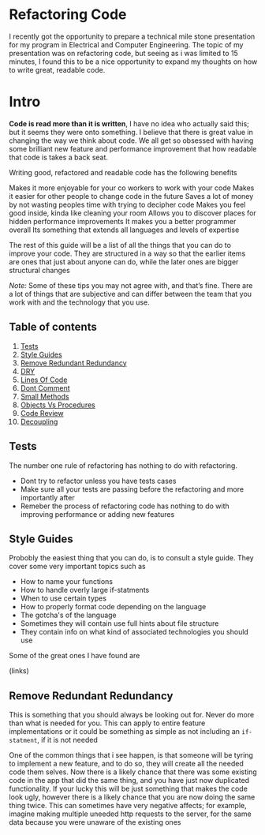 # Refactoring Code

I recently got the opportunity to prepare a technical mile stone presentation for my program in Electrical and Computer Engineering. The topic of my presentation was on refactoring code, but seeing as i was limited to 15 minutes, I found this to be a nice opportunity to expand my thoughts on how to write great, readable code.

# Intro

**Code is read more than it is written**, I have no idea who actually said this; but it seems they were onto something. I believe that there is great value in changing the way we think about code. We all get so obsessed with having some brilliant new feature and performance improvement that how readable that code is takes a back seat.

Writing good, refactored and readable code has the following benefits 

Makes it more enjoyable for your co workers to work with your code
Makes it easier for other people to change code in the future
Saves a lot of money by not wasting peoples time with trying to decipher code
Makes you feel good inside, kinda like cleaning your room 
Allows you to discover places for hidden performance improvements
It makes you a better programmer overall 
Its something that extends all languages and levels of expertise

The rest of this guide will be a list of all the things that you can do to improve your code. They are structured in a way so that the earlier items are ones that just about anyone can do, while the later ones are bigger structural changes 

_Note:_ Some of these tips you may not agree with, and that’s fine. There are a lot of things that are subjective and can differ between the team that you work with and the technology that you use.

## Table of contents

1. [Tests](#tests)
1. [Style Guides](#style-guides)
1. [Remove Redundant Redundancy](#remove-redundant-redundancy)
1. [DRY](#dry)
1. [Lines Of Code](#lines-of-code)
1. [Dont Comment](#dont-comment)
1. [Small Methods](#small-methods)
1. [Objects Vs Procedures](#objects-vs-procedures)
1. [Code Review](#code-review)
1. [Decoupling](#decoupling)

## Tests

The number one rule of refactoring has nothing to do with refactoring.

- Dont try to refactor unless you have tests cases
- Make sure all your tests are passing before the refactoring and more importantly after
- Remeber the process of refactoring code has nothing to do with improving performance or adding new features

## Style Guides

Probobly the easiest thing that you can do, is to consult a style guide. They cover some very important topics such as

- How to name your functions
- How to handle overly large if-statments
- When to use certain types
- How to properly format code depending on the language
- The gotcha's of the language 
- Sometimes they will contain use full hints about file structure
- They contain info on what kind of associated technologies you should use

Some of the great ones I have found are 

(links)

## Remove Redundant Redundancy

This is something that you should always be looking out for. Never do more than what is needed for you. This can apply to entire feature implementations or it could be something as simple as not including an `if-statment`, if it is not needed

One of the common things that i see happen, is that someone will be tyring to implement a new feature, and to do so, they will create all the needed code them selves. Now there is a likely chance that there was some existing code in the app that did the same thing, and you have just now duplicated functionality. If your lucky this will be just something that makes the code look ugly, however there is a likely chance that you are now doing the same thing twice. This can sometimes have very negative affects; for example, imagine making multiple uneeded http requests to the server, for the same data because you were unaware of the existing ones
 